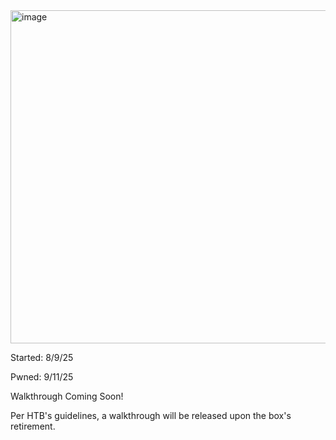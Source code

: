 <img width="697" height="533" alt="image" src="https://github.com/user-attachments/assets/8079b311-f649-4a96-ad29-3213261c9b48" />

Started: 8/9/25

Pwned: 9/11/25

Walkthrough Coming Soon!

Per HTB's guidelines, a walkthrough will be released upon the box's retirement.
